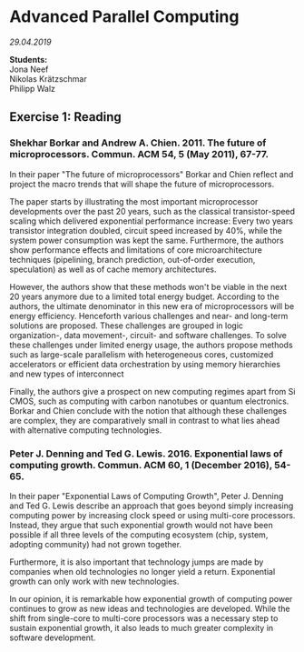 # Advanced Parallel Computing
*29.04.2019*  

**Students:**  
Jona Neef  
Nikolas Krätzschmar  
Philipp Walz  

## Exercise 1: Reading

### Shekhar Borkar and Andrew A. Chien. 2011. The future of microprocessors. Commun. ACM 54, 5 (May 2011), 67-77.

In their paper "The future of microprocessors" Borkar and Chien reflect and project the macro trends that will shape the future of microprocessors. 

The paper starts by illustrating the most important microprocessor developments over the past 20 years, such as the classical transistor-speed scaling which delivered exponential performance increase: Every two years transistor integration doubled, circuit speed increased by 40%, while the system power consumption was kept the same. Furthermore, the authors show performance effects and limitations of core microarchitecture techniques (pipelining, branch prediction, out-of-order execution, speculation) as well as of cache memory architectures.

However, the authors show that these methods won't be viable in the next 20 years anymore due to a limited total energy budget. According to the authors, the ultimate denominator in this new era of microprocessors will be energy efficiency. Henceforth various challenges and near- and long-term solutions are proposed. These challenges are grouped in logic organization-, data movement-, circuit- and software challenges. To solve these challenges under limited energy usage, the authors propose methods such as large-scale parallelism with heterogeneous cores, customized accelerators or efficient data orchestration by using memory hierarchies and new types of interconnect 

Finally, the authors give a prospect on new computing regimes apart from Si CMOS, such as computing with carbon nanotubes or quantum electronics. Borkar and Chien conclude with the notion that although these challenges are complex, they are comparatively small in contrast to what lies ahead with alternative computing technologies. 


### Peter J. Denning and Ted G. Lewis. 2016. Exponential laws of computing growth. Commun. ACM 60, 1 (December 2016), 54-65.

In their paper "Exponential Laws of Computing Growth", Peter J. Denning and Ted G. Lewis describe an approach that goes beyond simply increasing computing power by increasing clock speed or using multi-core processors. Instead, they argue that such exponential growth would not have been possible if all three levels of the computing ecosystem (chip, system, adopting community) had not grown together.

Furthermore, it is also important that technology jumps are made by companies when old technologies no longer yield a return. Exponential growth can only work with new technologies.

In our opinion, it is remarkable how exponential growth of computing power continues to grow as new ideas and technologies are developed. While the shift from single-core to multi-core processors was a necessary step to sustain exponential growth, it also leads to much greater complexity in software development.